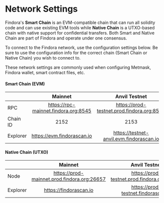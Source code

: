 # Network Settings

Findora's **Smart Chain** is an EVM-compatible chain that can run all solidity code and can use existing EVM tools while **Native Chain** is a UTXO-based chain with native support for confidential transfers. Both Smart and Native Chain are part of Findora and operate under one consensus.

To connect to the Findora network, use the configuration settings below. Be sure to use the configuration info for the correct chain (Smart Chain or Native Chain) you wish to connect to.

These network settings are commonly used when configuring Metmask, Findora wallet, smart contract files, etc.

#### Smart Chain (EVM)

|          |                Mainnet               |                Anvil Testnet               |               Forge Testnet              |
| -------- | :----------------------------------: | :----------------------------------------: | :--------------------------------------: |
| RPC      | https://rpc-mainnet.findora.org:8545 | https://prod-testnet.prod.findora.org:8545 | https://prod-forge.prod.findora.org:8545 |
| Chain ID |                 2152                 |                    2153                    |                   2154                   |
| Explorer |      https://evm.findorascan.io      |  https://testnet-anvil.evm.findorascan.io  | https://testnet-forge.evm.findorascan.io |

#### Native Chain (UTXO)

|          |                   Mainnet                   |                Anvil Testnet                |               Forge Testnet               |
| -------- | :-----------------------------------------: | :-----------------------------------------: | :---------------------------------------: |
| Node     | https://prod-mainnet.prod.findora.org:26657 | https://prod-testnet.prod.findora.org:26657 | https://prod-forge.prod.findora.org:26657 |
| Explorer |            https://findorascan.io           |     https://prod-testnet.findorascan.io     |  https://testnet-forge.evm.findorascan.io |

